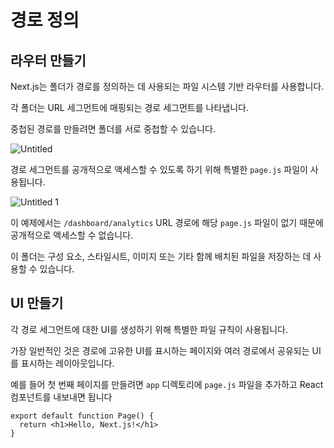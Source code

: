 # 경로 정의

## 라우터 만들기

Next.js는 폴더가 경로를 정의하는 데 사용되는 파일 시스템 기반 라우터를 사용합니다.

각 폴더는 URL 세그먼트에 매핑되는 경로 세그먼트를 나타냅니다. 

중첩된 경로를 만들려면 폴더를 서로 중첩할 수 있습니다.

![Untitled](https://github.com/codingjwp/mindpalace/assets/113403155/008b96a5-bd12-41cf-9953-c72f66a6583a)

경로 세그먼트를 공개적으로 액세스할 수 있도록 하기 위해 특별한 `page.js` 파일이 사용됩니다.

![Untitled 1](https://github.com/codingjwp/mindpalace/assets/113403155/a61fc57f-fd06-4319-8b13-32757f67d464)

이 예제에서는 `/dashboard/analytics` URL 경로에 해당 `page.js` 파일이 없기 때문에 공개적으로 액세스할 수 없습니다.

이 폴더는 구성 요소, 스타일시트, 이미지 또는 기타 함께 배치된 파일을 저장하는 데 사용할 수 있습니다.

## UI 만들기

각 경로 세그먼트에 대한 UI를 생성하기 위해 특별한 파일 규칙이 사용됩니다.

가장 일반적인 것은 경로에 고유한 UI를 표시하는 페이지와 여러 경로에서 공유되는 UI를 표시하는 레이아웃입니다.

예를 들어 첫 번째 페이지를 만들려면 `app` 디렉토리에 `page.js` 파일을 추가하고 React 컴포넌트를 내보내면 됩니다

```tsx
export default function Page() {
  return <h1>Hello, Next.js!</h1>
}
```